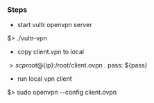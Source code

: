 ### Steps


* start vultr openvpn server

 $> ./vultr-vpn

* copy client.vpn to local

 $> scp root@${ip}:/root/client.ovpn .
pass: ${pass}

* run local vpn client

 $> sudo openvpn --config client.ovpn
